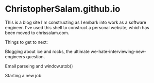 # ChristopherSalam.github.io

This is a blog site I'm constructing as I embark into work as a software engineer. I've used this shell to construct a personal website, which has been moved to chrissalam.com.

Things to get to next:

Blogging about ice and rocks, the ultimate we-hate-interviewing-new-engineers question.

Email parseing and window.atob()

Starting a new job
